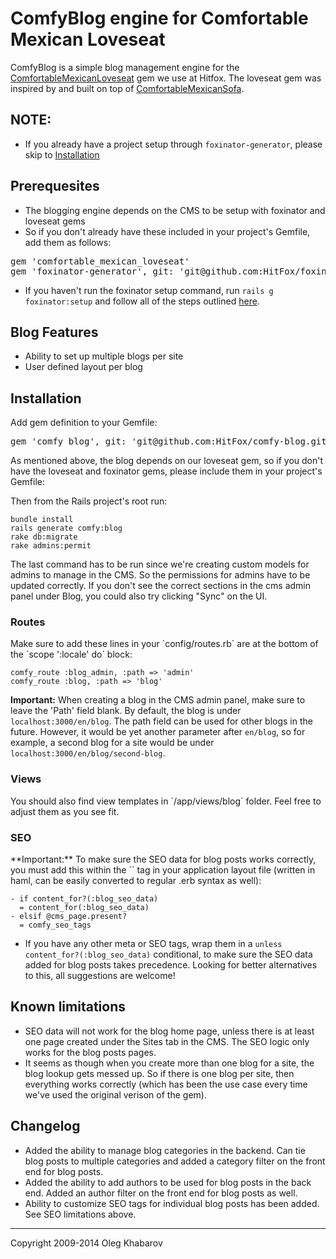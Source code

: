 # ComfyBlog engine for Comfortable Mexican Loveseat

ComfyBlog is a simple blog management engine for the [ComfortableMexicanLoveseat](https://github.com/HitFox/comfortable_mexican_loveseat) gem we use at Hitfox. The loveseat gem was inspired by and built on top of [ComfortableMexicanSofa](https://github.com/comfy/comfortable-mexican-sofa).

## **NOTE:**
* If you already have a project setup through `foxinator-generator`, please skip to [Installation](https://github.com/HitFox/comfy-blog#installation)

## Prerequesites
* The blogging engine depends on the CMS to be setup with foxinator and loveseat gems
* So if you don't already have these included in your project's Gemfile, add them as follows:
<pre>
gem 'comfortable_mexican_loveseat'
gem 'foxinator-generator', git: 'git@github.com:HitFox/foxinator-generator.git'
</pre>
* If you haven't run the foxinator setup command, run `rails g foxinator:setup` and follow all of the steps outlined [here](https://github.com/HitFox/foxinator-generator#usage).

## Blog Features

* Ability to set up multiple blogs per site
* User defined layout per blog

## Installation

Add gem definition to your Gemfile:

<pre>
gem 'comfy_blog', git: 'git@github.com:HitFox/comfy-blog.git'
</pre>

As mentioned above, the blog depends on our loveseat gem, so if you don't have the loveseat and foxinator gems, please include them in your project's Gemfile:

Then from the Rails project's root run:

    bundle install
    rails generate comfy:blog
    rake db:migrate
    rake admins:permit

The last command has to be run since we're creating custom models for admins to manage in the CMS. So the permissions for admins have to be updated correctly. If you don't see the correct sections in the cms admin panel under Blog, you could also try clicking "Sync" on the UI.

<h3>Routes</h3>
Make sure to add these lines in your `config/routes.rb` are at the bottom of the `scope ':locale' do` block:

    comfy_route :blog_admin, :path => 'admin'
    comfy_route :blog, :path => 'blog'

**Important:** When creating a blog in the CMS admin panel, make sure to leave the 'Path' field blank. By default, the blog is under `localhost:3000/en/blog`. The path field can be used for other blogs in the future. However, it would be yet another parameter after `en/blog`, so for example, a second blog for a site would be under `localhost:3000/en/blog/second-blog`.

<h3>Views</h3>
You should also find view templates in `/app/views/blog` folder. Feel free to adjust them as you see fit.

<h3>SEO</h3>
**Important:** To make sure the SEO data for blog posts works correctly, you must add this within the `<head>` tag in your application layout file (written in haml, can be easily converted to regular .erb syntax as well):

    - if content_for?(:blog_seo_data)
      = content_for(:blog_seo_data)
    - elsif @cms_page.present?
      = comfy_seo_tags

* If you have any other meta or SEO tags, wrap them in a `unless content_for?(:blog_seo_data)` conditional, to make sure the SEO data added for blog posts takes precedence. Looking for better alternatives to this, all suggestions are welcome!

## Known limitations

* SEO data will not work for the blog home page, unless there is at least one page created under the Sites tab in the CMS. The SEO logic only works for the blog posts pages.
* It seems as though when you create more than one blog for a site, the blog lookup gets messed up. So if there is one blog per site, then everything works correctly (which has been the use case every time we've used the original verison of the gem).

## Changelog

* Added the ability to manage blog categories in the backend. Can tie blog posts to multiple categories and added a category filter on the front end for blog posts.
* Added the ability to add authors to be used for blog posts in the back end. Added an author filter on the front end for blog posts as well.
* Ability to customize SEO tags for individual blog posts has been added. See SEO limitations above.

---

Copyright 2009-2014 Oleg Khabarov
